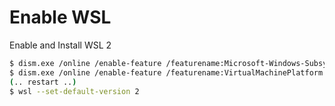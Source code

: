 # Enable WSL


Enable and Install WSL 2
```sh
$ dism.exe /online /enable-feature /featurename:Microsoft-Windows-Subsystem-Linux /all /norestart
$ dism.exe /online /enable-feature /featurename:VirtualMachinePlatform /all /norestart
(.. restart ..)
$ wsl --set-default-version 2
```

